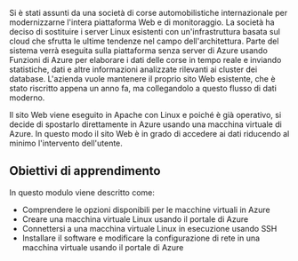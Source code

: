 Si è stati assunti da una società di corse automobilistiche internazionale per modernizzarne l'intera piattaforma Web e di monitoraggio. La società ha deciso di sostituire i server Linux esistenti con un'infrastruttura basata sul cloud che sfrutta le ultime tendenze nel campo dell'architettura. Parte del sistema verrà eseguita sulla piattaforma senza server di Azure usando Funzioni di Azure per elaborare i dati delle corse in tempo reale e inviando statistiche, dati e altre informazioni analizzate rilevanti ai cluster dei database. L'azienda vuole mantenere il proprio sito Web esistente, che è stato riscritto appena un anno fa, ma collegandolo a questo flusso di dati moderno.

Il sito Web viene eseguito in Apache con Linux e poiché è già operativo, si decide di spostarlo direttamente in Azure usando una macchina virtuale di Azure. In questo modo il sito Web è in grado di accedere ai dati riducendo al minimo l'intervento dell'utente.

## <a name="learning-objectives"></a>Obiettivi di apprendimento

In questo modulo viene descritto come:

- Comprendere le opzioni disponibili per le macchine virtuali in Azure
- Creare una macchina virtuale Linux usando il portale di Azure
- Connettersi a una macchina virtuale Linux in esecuzione usando SSH
- Installare il software e modificare la configurazione di rete in una macchina virtuale usando il portale di Azure